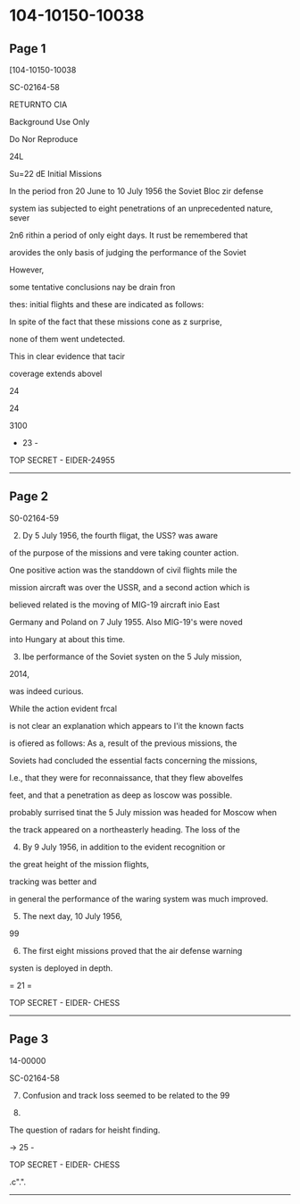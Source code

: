 # 104-10150-10038

## Page 1

[104-10150-10038

SC-02164-58

RETURNTO CIA

Background Use Only

Do Nor Reproduce

24L

Su=22 dE Initial Missions

In the period fron 20 June to 10 July 1956 the Soviet Bloc zir defense

system ias subjected to eight penetrations of an unprecedented nature, sever

2n6 rithin a period of only eight days. It rust be remembered that

arovides the only basis of judging the performance of the Soviet

However,

some tentative conclusions nay be drain fron

thes: initial flights and these are indicated as follows:

In spite of the fact that these missions cone as z surprise,

none of them went undetected.

This in clear evidence that tacir

coverage extends abovel

24

24

3100

- 23 -

TOP SECRET - EIDER-24955

---

## Page 2

S0-02164-59

2. Dy 5 July 1956, the fourth fligat, the USS? was aware

of the purpose of the missions and vere taking counter action.

One positive action was the standdown of civil flights mile the

mission aircraft was over the USSR, and a second action which is

believed related is the moving of MIG-19 aircraft inio East

Germany and Poland on 7 July 1955. Also MIG-19's were noved

into Hungary at about this time.

3. Ibe performance of the Soviet systen on the 5 July mission,

2014,

was indeed curious.

While the action evident frcal

is not clear an explanation which appears to I'it the known facts

is ofiered as follows: As a, result of the previous missions, the

Soviets had concluded the essential facts concerning the missions,

I.e., that they were for reconnaissance, that they flew abovelfes

feet, and that a penetration as deep as loscow was possible.

probably surrised tinat the 5 July mission was headed for Moscow when

the track appeared on a northeasterly heading. The loss of the

4. By 9 July 1956, in addition to the evident recognition or

the great height of the mission flights,

tracking was better and

in general the performance of the waring system was much improved.

5. The next day, 10 July 1956,

99

6. The first eight missions proved that the air defense warning

systen is deployed in depth.

= 21 =

TOP SECRET - EIDER- CHESS

---

## Page 3

14-00000

SC-02164-58

7. Confusion and track loss seemed to be related to the 99

8.

The question of radars for heisht finding.

→ 25 -

TOP SECRET - EIDER- CHESS

.c".".

---

